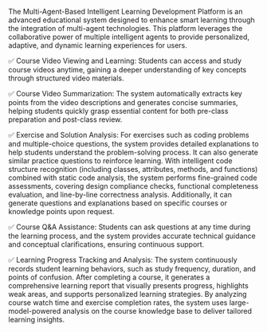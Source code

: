 The Multi-Agent-Based Intelligent Learning Development Platform is an advanced educational system designed to enhance smart learning through the integration of multi-agent technologies. This platform leverages the collaborative power of multiple intelligent agents to provide personalized, adaptive, and dynamic learning experiences for users.

✅ Course Video Viewing and Learning: Students can access and study course videos anytime, gaining a deeper understanding of key concepts through structured video materials.

✅ Course Video Summarization: The system automatically extracts key points from the video descriptions and generates concise summaries, helping students quickly grasp essential content for both pre-class preparation and post-class review.

✅ Exercise and Solution Analysis: For exercises such as coding problems and multiple-choice questions, the system provides detailed explanations to help students understand the problem-solving process. It can also generate similar practice questions to reinforce learning. With intelligent code structure recognition (including classes, attributes, methods, and functions) combined with static code analysis, the system performs fine-grained code assessments, covering design compliance checks, functional completeness evaluation, and line-by-line correctness analysis. Additionally, it can generate questions and explanations based on specific courses or knowledge points upon request.

✅ Course Q&A Assistance: Students can ask questions at any time during the learning process, and the system provides accurate technical guidance and conceptual clarifications, ensuring continuous support.

✅ Learning Progress Tracking and Analysis: The system continuously records student learning behaviors, such as study frequency, duration, and points of confusion. After completing a course, it generates a comprehensive learning report that visually presents progress, highlights weak areas, and supports personalized learning strategies. By analyzing course watch time and exercise completion rates, the system uses large-model-powered analysis on the course knowledge base to deliver tailored learning insights.
